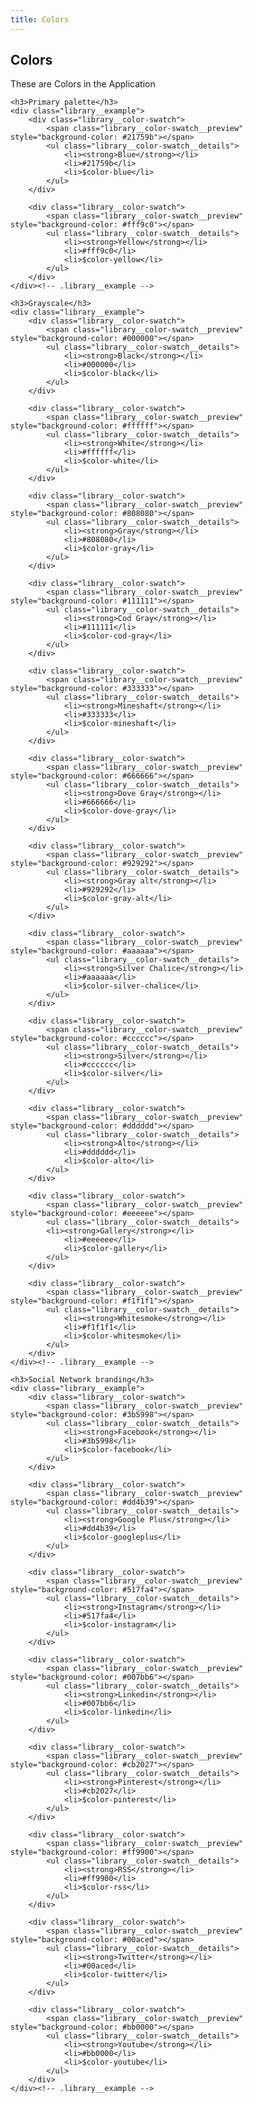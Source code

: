 ```yaml
---
title: Colors
---
```


<div class="pattern-wrapper">
	<h2 class="pattern-title">Colors</h2>
	<p class="pattern-description">These are Colors in the Application</p>

	<h3>Primary palette</h3>
	<div class="library__example">
		<div class="library__color-swatch">
			<span class="library__color-swatch__preview" style="background-color: #21759b"></span>
			<ul class="library__color-swatch__details">
				<li><strong>Blue</strong></li>
				<li>#21759b</li>
				<li>$color-blue</li>
			</ul>
		</div>

		<div class="library__color-swatch">
			<span class="library__color-swatch__preview" style="background-color: #fff9c0"></span>
			<ul class="library__color-swatch__details">
				<li><strong>Yellow</strong></li>
				<li>#fff9c0</li>
				<li>$color-yellow</li>
			</ul>
		</div>
	</div><!-- .library__example -->

	<h3>Grayscale</h3>
	<div class="library__example">
		<div class="library__color-swatch">
			<span class="library__color-swatch__preview" style="background-color: #000000"></span>
			<ul class="library__color-swatch__details">
				<li><strong>Black</strong></li>
				<li>#000000</li>
				<li>$color-black</li>
			</ul>
		</div>

		<div class="library__color-swatch">
			<span class="library__color-swatch__preview" style="background-color: #ffffff"></span>
			<ul class="library__color-swatch__details">
				<li><strong>White</strong></li>
				<li>#ffffff</li>
				<li>$color-white</li>
			</ul>
		</div>

		<div class="library__color-swatch">
			<span class="library__color-swatch__preview" style="background-color: #808080"></span>
			<ul class="library__color-swatch__details">
				<li><strong>Gray</strong></li>
				<li>#808080</li>
				<li>$color-gray</li>
			</ul>
		</div>
	  
		<div class="library__color-swatch">
			<span class="library__color-swatch__preview" style="background-color: #111111"></span>
			<ul class="library__color-swatch__details">
				<li><strong>Cod Gray</strong></li>
				<li>#111111</li>
				<li>$color-cod-gray</li>
			</ul>
		</div>

		<div class="library__color-swatch">
			<span class="library__color-swatch__preview" style="background-color: #333333"></span>
			<ul class="library__color-swatch__details">
				<li><strong>Mineshaft</strong></li>
				<li>#333333</li>
				<li>$color-mineshaft</li>
			</ul>
		</div>

		<div class="library__color-swatch">
			<span class="library__color-swatch__preview" style="background-color: #666666"></span>
			<ul class="library__color-swatch__details">
				<li><strong>Dove Gray</strong></li>
				<li>#666666</li>
				<li>$color-dove-gray</li>
			</ul>
		</div>
	  
		<div class="library__color-swatch">
			<span class="library__color-swatch__preview" style="background-color: #929292"></span>
			<ul class="library__color-swatch__details">
				<li><strong>Gray alt</strong></li>
				<li>#929292</li>
				<li>$color-gray-alt</li>
			</ul>
		</div>

		<div class="library__color-swatch">
			<span class="library__color-swatch__preview" style="background-color: #aaaaaa"></span>
			<ul class="library__color-swatch__details">
				<li><strong>Silver Chalice</strong></li>
				<li>#aaaaaa</li>
				<li>$color-silver-chalice</li>
			</ul>
		</div>

		<div class="library__color-swatch">
			<span class="library__color-swatch__preview" style="background-color: #cccccc"></span>
			<ul class="library__color-swatch__details">
				<li><strong>Silver</strong></li>
				<li>#cccccc</li>
				<li>$color-silver</li>
			</ul>
		</div>
	  
		<div class="library__color-swatch">
			<span class="library__color-swatch__preview" style="background-color: #dddddd"></span>
			<ul class="library__color-swatch__details">
				<li><strong>Alto</strong></li>
				<li>#dddddd</li>
				<li>$color-alto</li>
			</ul>
		</div>
	  
		<div class="library__color-swatch">
			<span class="library__color-swatch__preview" style="background-color: #eeeeee"></span>
			<ul class="library__color-swatch__details">
			<li><strong>Gallery</strong></li>
				<li>#eeeeee</li>
				<li>$color-gallery</li>
			</ul>
		</div>
	  
		<div class="library__color-swatch">
			<span class="library__color-swatch__preview" style="background-color: #f1f1f1"></span>
			<ul class="library__color-swatch__details">
				<li><strong>Whitesmoke</strong></li>
				<li>#f1f1f1</li>
				<li>$color-whitesmoke</li>
			</ul>
		</div>
	</div><!-- .library__example -->

	<h3>Social Network branding</h3>
	<div class="library__example">
		<div class="library__color-swatch">
			<span class="library__color-swatch__preview" style="background-color: #3b5998"></span>
			<ul class="library__color-swatch__details">
				<li><strong>Facebook</strong></li>
				<li>#3b5998</li>
				<li>$color-facebook</li>
			</ul>
		</div>

		<div class="library__color-swatch">
			<span class="library__color-swatch__preview" style="background-color: #dd4b39"></span>
			<ul class="library__color-swatch__details">
				<li><strong>Google Plus</strong></li>
				<li>#dd4b39</li>
				<li>$color-googleplus</li>
			</ul>
		</div>

		<div class="library__color-swatch">
			<span class="library__color-swatch__preview" style="background-color: #517fa4"></span>
			<ul class="library__color-swatch__details">
				<li><strong>Instagram</strong></li>
				<li>#517fa4</li>
				<li>$color-instagram</li>
			</ul>
		</div>
	  
		<div class="library__color-swatch">
			<span class="library__color-swatch__preview" style="background-color: #007bb6"></span>
			<ul class="library__color-swatch__details">
				<li><strong>Linkedin</strong></li>
				<li>#007bb6</li>
				<li>$color-linkedin</li>
			</ul>
		</div>
	  
		<div class="library__color-swatch">
			<span class="library__color-swatch__preview" style="background-color: #cb2027"></span>
			<ul class="library__color-swatch__details">
				<li><strong>Pinterest</strong></li>
				<li>#cb2027</li>
				<li>$color-pinterest</li>
			</ul>
		</div>
	  
		<div class="library__color-swatch">
			<span class="library__color-swatch__preview" style="background-color: #ff9900"></span>
			<ul class="library__color-swatch__details">
				<li><strong>RSS</strong></li>
				<li>#ff9900</li>
				<li>$color-rss</li>
			</ul>
		</div>
	  
		<div class="library__color-swatch">
			<span class="library__color-swatch__preview" style="background-color: #00aced"></span>
			<ul class="library__color-swatch__details">
				<li><strong>Twitter</strong></li>
				<li>#00aced</li>
				<li>$color-twitter</li>
			</ul>
		</div>
	  
		<div class="library__color-swatch">
			<span class="library__color-swatch__preview" style="background-color: #bb0000"></span>
			<ul class="library__color-swatch__details">
				<li><strong>Youtube</strong></li>
				<li>#bb0000</li>
				<li>$color-youtube</li>
			</ul>
		</div>
	</div><!-- .library__example -->
	
</div><!-- .pattern-wrapper -->